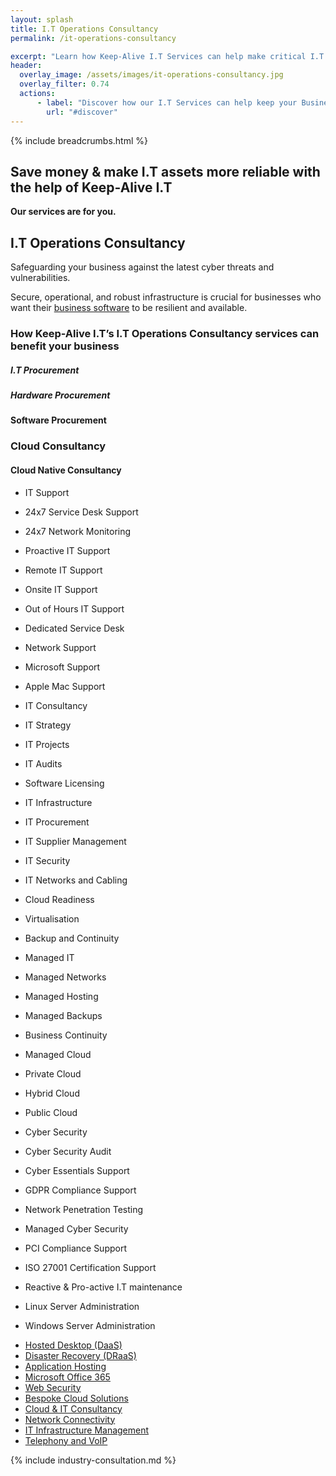 ```yaml
---
layout: splash
title: I.T Operations Consultancy
permalink: /it-operations-consultancy

excerpt: "Learn how Keep-Alive I.T Services can help make critical I.T Operations decisions for your business; Or develop infrastructure that's scalable. reliable, and compliant."
header:
  overlay_image: /assets/images/it-operations-consultancy.jpg
  overlay_filter: 0.74
  actions:
      - label: "Discover how our I.T Services can help keep your Business's I.T Operational & Compliant"
        url: "#discover" 
---
```


{% include breadcrumbs.html %}

## Save money & make I.T assets more reliable with the help of Keep-Alive I.T

 **Our services are for you.**

## I.T Operations Consultancy
Safeguarding your business against the latest cyber threats and vulnerabilities.

Secure, operational, and robust infrastructure is crucial for businesses who want their [business software](/software-consultancy) to be resilient and available.

### How Keep-Alive I.T’s I.T Operations Consultancy services can benefit your business

##### I.T Procurement
##### Hardware Procurement

#### Software Procurement


### Cloud Consultancy
#### Cloud Native Consultancy

- IT Support
- 24x7 Service Desk Support
- 24x7 Network Monitoring
- Proactive IT Support
- Remote IT Support
- Onsite IT Support
- Out of Hours IT Support
- Dedicated Service Desk
- Network Support
- Microsoft Support
- Apple Mac Support
- IT Consultancy
- IT Strategy
- IT Projects
- IT Audits
- Software Licensing
- IT Infrastructure
- IT Procurement
- IT Supplier Management
- IT Security
- IT Networks and Cabling
- Cloud Readiness
- Virtualisation
- Backup and Continuity
- Managed IT
- Managed Networks
- Managed Hosting
- Managed Backups
- Business Continuity
- Managed Cloud
- Private Cloud
- Hybrid Cloud
- Public Cloud
- Cyber Security
- Cyber Security Audit
- Cyber Essentials Support
- GDPR Compliance Support
- Network Penetration Testing
- Managed Cyber Security
- PCI Compliance Support
- ISO 27001 Certification Support
- Reactive & Pro-active I.T maintenance

- Linux Server Administration
- Windows Server Administration

<ul role="menu">
<li><a title="Hosted Desktop (DaaS)" href="hosted-desktops/">Hosted Desktop (DaaS)</a></li>
<li><a title="Disaster Recovery (DRaaS)" href="disaster-recovery-draas/">Disaster Recovery (DRaaS)</a></li>
<li><a title="Application Hosting" href="application-hosting/">Application Hosting</a></li>
<li><a title="Microsoft Office 365" href="office-365-for-business/">Microsoft Office 365</a></li>
<li><a title="Web Security" href="web-security/">Web Security</a></li>
<li><a title="Bespoke Cloud Solutions" href="bespoke-cloud-solutions/">Bespoke Cloud Solutions</a></li>
<li><a title="Cloud &amp; IT Consultancy" href="citrix-cloud-consultancy/">Cloud &amp; IT Consultancy</a></li>
<li><a title="Network Connectivity" href="network-connectivity/">Network Connectivity</a></li>
<li><a title="IT Infrastructure Management" href="infrastructure-management/">IT Infrastructure Management</a></li>
<li><a title="Telephony and VoIP" href="telephony-voip/">Telephony and VoIP</a></li>
</ul>

{% include industry-consultation.md %}
